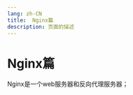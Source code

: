```yaml
---
lang: zh-CN    
title:  Nginx篇        
description: 页面的描述   
---
```


# Nginx篇

Nginx是一个web服务器和反向代理服务器；

